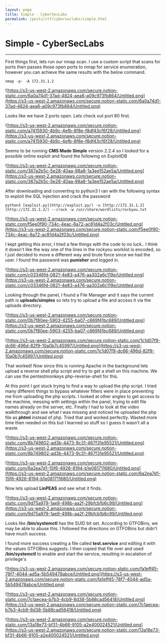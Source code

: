 ```yaml
---
layout: page
title: Simple - CyberSecLabs
permalink: /posts/ctf/cyberseclabs/simple.html
---
```


# Simple - CyberSecLabs
----



First things first, lets run our nmap scan.  I use a custom script that scans for ports then passes those open ports to nmap for service enumeration, however you can achieve the same results with the below command.

`nmap -p- -A 172.31.1.2`

![https://s3-us-west-2.amazonaws.com/secure.notion-static.com/6a0a74d1-37ad-4824-aea6-a09c973fb864/Untitled.png](https://s3-us-west-2.amazonaws.com/secure.notion-static.com/6a0a74d1-37ad-4824-aea6-a09c973fb864/Untitled.png)

Looks like we have 2 ports open.  Lets check out port 80 first.

![https://s3-us-west-2.amazonaws.com/secure.notion-static.com/a7415930-4b9c-4efb-8f8e-f8df43cf6f28/Untitled.png](https://s3-us-west-2.amazonaws.com/secure.notion-static.com/a7415930-4b9c-4efb-8f8e-f8df43cf6f28/Untitled.png)

Seems to be running **CMS Made Simple** version 2.2.4 so I looked for a possible online exploit and found the following on ExploitDB

![https://s3-us-west-2.amazonaws.com/secure.notion-static.com/367a2b5c-5e28-40aa-98a8-1a3ee152ae5a/Untitled.png](https://s3-us-west-2.amazonaws.com/secure.notion-static.com/367a2b5c-5e28-40aa-98a8-1a3ee152ae5a/Untitled.png)

After downloading and converting to python3 I ran with the following syntax to exploit the SQL Injection and crack the password

`python3 [exploit.py](http://exploit.py/) -u [http://172.31.1.2](http://172.31.1.2/) --crack -w /usr/share/wordlists/rockyou.txt`

![https://s3-us-west-2.amazonaws.com/secure.notion-static.com/f5ee0f90-734c-4eac-8a72-ac81d4a2f03c/Untitled.png](https://s3-us-west-2.amazonaws.com/secure.notion-static.com/f5ee0f90-734c-4eac-8a72-ac81d4a2f03c/Untitled.png)

I kept getting this error, I tried a few things with the code to no luck..  I think it doesn't like the way one of the lines in the rockyou worklist is encoded, so I just decided to move a different way and brute force since we had the user.  I found the password was **punisher** and logged in.

![https://s3-us-west-2.amazonaws.com/secure.notion-static.com/c03346fd-0821-4e83-a476-aa302a6c119e/Untitled.png](https://s3-us-west-2.amazonaws.com/secure.notion-static.com/c03346fd-0821-4e83-a476-aa302a6c119e/Untitled.png)

Looking through the panel, I found a File Manager and it says the current path is **uploads/simplex** so lets try to upload a file and access it via the uploads directory.

![https://s3-us-west-2.amazonaws.com/secure.notion-static.com/0b7f80ee-5903-4255-ba07-c669f41bc689/Untitled.png](https://s3-us-west-2.amazonaws.com/secure.notion-static.com/0b7f80ee-5903-4255-ba07-c669f41bc689/Untitled.png)

![https://s3-us-west-2.amazonaws.com/secure.notion-static.com/1c1d07f9-dc66-496d-82f9-10a0b7c45997/Untitled.png](https://s3-us-west-2.amazonaws.com/secure.notion-static.com/1c1d07f9-dc66-496d-82f9-10a0b7c45997/Untitled.png)

That worked!  Now since this is running Apache in the background lets upload a reverse shell php script and try to get a shell on this machine.  We can use the pentestmonkeys php-reverse-shell for this.

At this point I got stuck trying to find a way to upload the php script.  I tried many different things to bypass whatever filters were in place preventing me from uploading the php scripts.  I looked at other angles to get access to the machine, messing with settings within the panel, trying to edit file names already on the server, etc.  Finally I had to look at the video walkthrough and see what I was missing and noticed he uploaded the php file as **phtml** instead of php.  Tried that and worked perfectly.  Wasted more time then needed on this but I learned so stuff so I guess it wasn't all a waste.

![https://s3-us-west-2.amazonaws.com/secure.notion-static.com/8b749802-ad3b-4473-9c31-467f31e95521/Untitled.png](https://s3-us-west-2.amazonaws.com/secure.notion-static.com/8b749802-ad3b-4473-9c31-467f31e95521/Untitled.png)

![https://s3-us-west-2.amazonaws.com/secure.notion-static.com/6a2ea7d1-15f6-4926-8194-b1e081711680/Untitled.png](https://s3-us-west-2.amazonaws.com/secure.notion-static.com/6a2ea7d1-15f6-4926-8194-b1e081711680/Untitled.png)

Now lets upload **LinPEAS** and see what it finds.

![https://s3-us-west-2.amazonaws.com/secure.notion-static.com/9d75a979-1ae9-498b-aa2f-29bfcb1b6c99/Untitled.png](https://s3-us-west-2.amazonaws.com/secure.notion-static.com/9d75a979-1ae9-498b-aa2f-29bfcb1b6c99/Untitled.png)

Looks like **/bin/systemctl** has the SUID bit set.  According to GTFOBins, we may be able to abuse this.  I followed the directions on GTFOBins but didn't have much success.

I found more success creating a file called **test.service** and editing it with the values GTFOBins suggests.  I then copied that file over and used **/bin/systemctl** to enable and start the service, resulting in escalation of privilege's 

![https://s3-us-west-2.amazonaws.com/secure.notion-static.com/fa1eff45-78f7-4044-ad5a-5b549478abce/Untitled.png](https://s3-us-west-2.amazonaws.com/secure.notion-static.com/fa1eff45-78f7-4044-ad5a-5b549478abce/Untitled.png)

![https://s3-us-west-2.amazonaws.com/secure.notion-static.com/7c1aecea-b7b3-4cb9-8d38-5b88cad56418/Untitled.png](https://s3-us-west-2.amazonaws.com/secure.notion-static.com/7c1aecea-b7b3-4cb9-8d38-5b88cad56418/Untitled.png)

![https://s3-us-west-2.amazonaws.com/secure.notion-static.com/13a18e73-bf31-4b66-9105-a2e400024521/Untitled.png](https://s3-us-west-2.amazonaws.com/secure.notion-static.com/13a18e73-bf31-4b66-9105-a2e400024521/Untitled.png)
